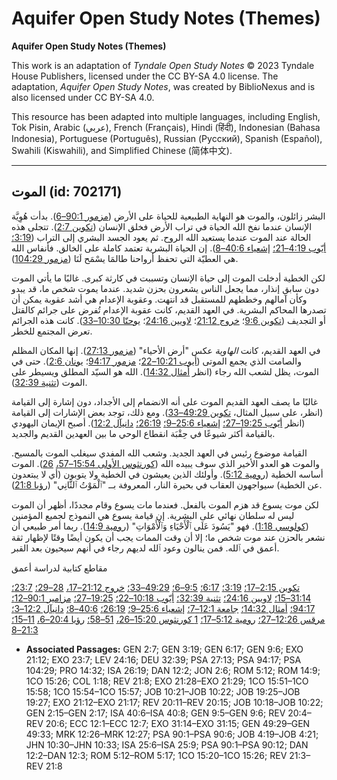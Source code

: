 # Aquifer Open Study Notes (Themes)

**Aquifer Open Study Notes (Themes)**

This work is an adaptation of *Tyndale Open Study Notes* © 2023 Tyndale House Publishers, licensed under the CC BY\-SA 4\.0 license. The adaptation, *Aquifer Open Study Notes*, was created by BiblioNexus and is also licensed under CC BY\-SA 4\.0\.

This resource has been adapted into multiple languages, including English, Tok Pisin, Arabic (عربي), French (Français), Hindi (हिंदी), Indonesian (Bahasa Indonesia), Portuguese (Português), Russian (Русский), Spanish (Español), Swahili (Kiswahili), and Simplified Chinese (简体中文).



--------------------------------

## الموت (id: 702171)

البشر زائلون، والموت هو النهاية الطبيعية للحياة على الأرض ([مزمور 90:1–6](https://ref.ly/Ps90:1-Ps90:6)). بدأت هُوِيَّة الإنسان عندما نفخ الله الحياة في تراب الأرض فخلق الإنسان ([تكوين 2:7](https://ref.ly/Gen2:7)). تتجلى هذه الحالة عند الموت عندما يستعيد الله الروح. ثم يعود الجسد البشري إلى التراب ([3:19؛](https://ref.ly/Gen3:19) [أيّوب 4:19–21؛](https://ref.ly/Job4:19-Job4:21) [إشعياء 40:6–8](https://ref.ly/Isa40:6-Isa40:8)). إن الحياة البشرية تعتمد كاملة على الخالق. فأنفاس الله هي العطيّة التي تحفظ أرواحنا طالمَا يسْمَح لَنَا ([مزمور 104:29](https://ref.ly/Ps104:29)).

لكن الخطية أدخلت الموت إلى حياة الإنسان وتسببت في كارثة كبرى. غالبًا ما يأتي الموت دون سابق إنذار، مما يجعل الناس يشعرون بحزن شديد. عندما يموت شخص ما، قد يبدو وكأن آمالهم وخططهم للمستقبل قد انتهت. وعقوبة الإعدام هي أشد عقوبة يمكن أن تصدرها المحاكم البشرية. في العهد القديم، كانت عقوبة الإعدام تُفرض على جرائم كالقتل أو التجديف ([تكوين 9:6](https://ref.ly/Gen9:6)؛ [خروج 21:12](https://ref.ly/Exod21:12)؛ [لاويين 24:16](https://ref.ly/Lev24:16)؛ [يوحنّا 10:30–33](https://ref.ly/John10:30-John10:33)). كانت هذه الجرائم تعرض المجتمع للخطر.

في العهد القديم، كانت *الهاوية* عكس "أرض الأحياء" ([مزمور 27:13](https://ref.ly/Ps27:13)). إنها المكان المظلم والصامت الذي يجمع الموتى ([أيوب 10:21–22](https://ref.ly/Job10:21-Job10:22)؛ [مزمور 94:17](https://ref.ly/Ps94:17)؛ [يونان 2:6](https://ref.ly/Jonah2:6)). حتى في الموت، يظل لشعب الله رجاء (انظر [أمثال 14:32](https://ref.ly/Prov14:32)). الله هو السيّد المطلق ويسيطر على الموت ([تثنية 32:39](https://ref.ly/Deut32:39)).

غالبًا ما يصف العهد القديم الموت على أنه الانضمام إلى الأجداد، دون إشارة إلى القيامة (انظر، على سبيل المثال، [تكوين 49:29–33](https://ref.ly/Gen49:29-Gen49:33)). ومع ذلك، توجد بعض الإشارات إلى القيامة (انظر [أيّوب 19:25–27؛](https://ref.ly/Job19:25-Job19:27) [إشعياء 25:6–9؛](https://ref.ly/Isa25:6-Isa25:9) [26:19؛](https://ref.ly/Isa26:19) [دانيآل 12:2](https://ref.ly/Dan12:2)). أصبح الإيمان اليهودي بالقيامة أكثر شيوعًا في حِقْبَة انقطاع الوحي ما بين العهدين القديم والجديد.

القيامة موضوع رئيس في العهد الجديد. وشعب الله المفدي سيغلب الموت بالمسيح. والموت هو العدو الأخير الذي سوف يبيده الله ([كورنثوس الأولى 15:54–57،](https://ref.ly/1Cor15:54-1Cor15:57) [26](https://ref.ly/1Cor15:26)). الموت أساسه الخطية ([رومية 5:12](https://ref.ly/Rom5:12)). وأولئك الذين يعيشون في الخطية ولا يتوبون (أي لا يبتعدون عن الخطية) سيواجهون العقاب في بحيرة النار، المعروفة بــ "ٱلْمَوْتُ ٱلثَّانِي" ([رؤيا 21:8](https://ref.ly/Rev21:8)).

لكن موت يسوع قد هزم الموت بالفعل. فعندما مات يسوع وقام مجددًا، أظهر أن الموت ليس له سلطان نهائي على البشرية. إن قيامة يسوع هي النموذج لجميع المؤمنين ([كولوسي 1:18](https://ref.ly/Col1:18)). فهو "يَسُودَ عَلَى ٱلْأَحْيَاءِ وَٱلْأَمْوَاتِ" ([رومية 14:9](https://ref.ly/Rom14:9)). ربما أمر طبيعي أن نشعر بالحزن عند موت شخص ما؛ إلا أن وقت الممات يجب أن يكون أيضًا وقتًا لإظهار ثقة أعمق في ٱلله. فمن ينالون وعود ٱلله لديهم رجاء في أنهم سيحيون بعد القبر.

مقاطع كتابية لدراسة أعمق

[تكوين 2:15–17؛](https://ref.ly/Gen2:15-Gen2:17) [3:19؛](https://ref.ly/Gen3:19) [6:17؛](https://ref.ly/Gen6:17) [9:5–6؛](https://ref.ly/Gen9:5-Gen9:6) [49:29–33؛](https://ref.ly/Gen49:29-Gen49:33) [خروج 21:12–17،](https://ref.ly/Exod21:12-Exod21:17) [28–29؛](https://ref.ly/Exod21:28-Exod21:29) [23:7؛](https://ref.ly/Exod23:7) [31:14–15؛](https://ref.ly/Exod31:14-Exod31:15) [لاويين 24:16؛](https://ref.ly/Lev24:16) [تثنية 32:39؛](https://ref.ly/Deut32:39) [أيّوب 10:18–22؛](https://ref.ly/Job10:18-Job10:22) [19:25–27؛](https://ref.ly/Job19:25-Job19:27) [مزامير 90:1–12؛](https://ref.ly/Ps90:1-Ps90:12) [94:17؛](https://ref.ly/Ps94:17) [أمثال 14:32؛](https://ref.ly/Prov14:32) [جامعة 12:1–7؛](https://ref.ly/Eccl12:1-Eccl12:7) [إشعياء 25:6–9؛](https://ref.ly/Isa25:6-Isa25:9) [26:19؛](https://ref.ly/Isa26:19) [40:6–8؛](https://ref.ly/Isa40:6-Isa40:8) [دانيآل 12:2–3؛](https://ref.ly/Dan12:2-Dan12:3) [مرقس 12:26–27؛](https://ref.ly/Mark12:26-Mark12:27) [رومية 5:12–17؛](https://ref.ly/Rom5:12-Rom5:17) [1 كورنثوس 15:20–26،](https://ref.ly/1Cor15:20-1Cor15:26) [51–58؛](https://ref.ly/1Cor15:51-1Cor15:58) [رؤيا 20:4–6،](https://ref.ly/Rev20:4-Rev20:6) [11–15؛](https://ref.ly/Rev20:11-Rev20:15) [21:3–8](https://ref.ly/Rev21:3-Rev21:8)

* **Associated Passages:** GEN 2:7; GEN 3:19; GEN 6:17; GEN 9:6; EXO 21:12; EXO 23:7; LEV 24:16; DEU 32:39; PSA 27:13; PSA 94:17; PSA 104:29; PRO 14:32; ISA 26:19; DAN 12:2; JON 2:6; ROM 5:12; ROM 14:9; 1CO 15:26; COL 1:18; REV 21:8; EXO 21:28–EXO 21:29; 1CO 15:51–1CO 15:58; 1CO 15:54–1CO 15:57; JOB 10:21–JOB 10:22; JOB 19:25–JOB 19:27; EXO 21:12–EXO 21:17; REV 20:11–REV 20:15; JOB 10:18–JOB 10:22; GEN 2:15–GEN 2:17; ISA 40:6–ISA 40:8; GEN 9:5–GEN 9:6; REV 20:4–REV 20:6; ECC 12:1–ECC 12:7; EXO 31:14–EXO 31:15; GEN 49:29–GEN 49:33; MRK 12:26–MRK 12:27; PSA 90:1–PSA 90:6; JOB 4:19–JOB 4:21; JHN 10:30–JHN 10:33; ISA 25:6–ISA 25:9; PSA 90:1–PSA 90:12; DAN 12:2–DAN 12:3; ROM 5:12–ROM 5:17; 1CO 15:20–1CO 15:26; REV 21:3–REV 21:8

